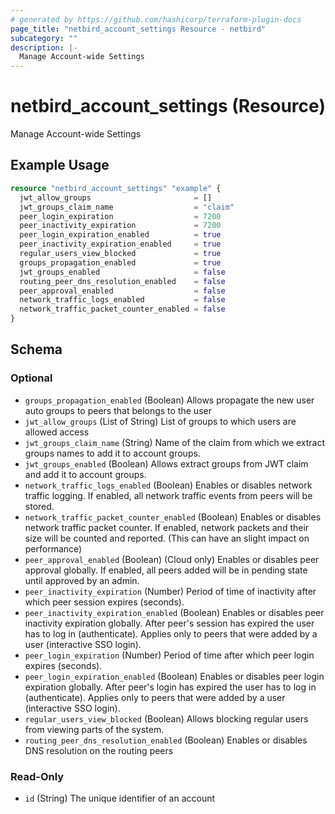 ```yaml
---
# generated by https://github.com/hashicorp/terraform-plugin-docs
page_title: "netbird_account_settings Resource - netbird"
subcategory: ""
description: |-
  Manage Account-wide Settings
---
```


# netbird_account_settings (Resource)

Manage Account-wide Settings

## Example Usage

```terraform
resource "netbird_account_settings" "example" {
  jwt_allow_groups                       = []
  jwt_groups_claim_name                  = "claim"
  peer_login_expiration                  = 7200
  peer_inactivity_expiration             = 7200
  peer_login_expiration_enabled          = true
  peer_inactivity_expiration_enabled     = true
  regular_users_view_blocked             = true
  groups_propagation_enabled             = true
  jwt_groups_enabled                     = false
  routing_peer_dns_resolution_enabled    = false
  peer_approval_enabled                  = false
  network_traffic_logs_enabled           = false
  network_traffic_packet_counter_enabled = false
}
```

<!-- schema generated by tfplugindocs -->
## Schema

### Optional

- `groups_propagation_enabled` (Boolean) Allows propagate the new user auto groups to peers that belongs to the user
- `jwt_allow_groups` (List of String) List of groups to which users are allowed access
- `jwt_groups_claim_name` (String) Name of the claim from which we extract groups names to add it to account groups.
- `jwt_groups_enabled` (Boolean) Allows extract groups from JWT claim and add it to account groups.
- `network_traffic_logs_enabled` (Boolean) Enables or disables network traffic logging. If enabled, all network traffic events from peers will be stored.
- `network_traffic_packet_counter_enabled` (Boolean) Enables or disables network traffic packet counter. If enabled, network packets and their size will be counted and reported. (This can have an slight impact on performance)
- `peer_approval_enabled` (Boolean) (Cloud only) Enables or disables peer approval globally. If enabled, all peers added will be in pending state until approved by an admin.
- `peer_inactivity_expiration` (Number) Period of time of inactivity after which peer session expires (seconds).
- `peer_inactivity_expiration_enabled` (Boolean) Enables or disables peer inactivity expiration globally. After peer's session has expired the user has to log in (authenticate). Applies only to peers that were added by a user (interactive SSO login).
- `peer_login_expiration` (Number) Period of time after which peer login expires (seconds).
- `peer_login_expiration_enabled` (Boolean) Enables or disables peer login expiration globally. After peer's login has expired the user has to log in (authenticate). Applies only to peers that were added by a user (interactive SSO login).
- `regular_users_view_blocked` (Boolean) Allows blocking regular users from viewing parts of the system.
- `routing_peer_dns_resolution_enabled` (Boolean) Enables or disables DNS resolution on the routing peers

### Read-Only

- `id` (String) The unique identifier of an account
